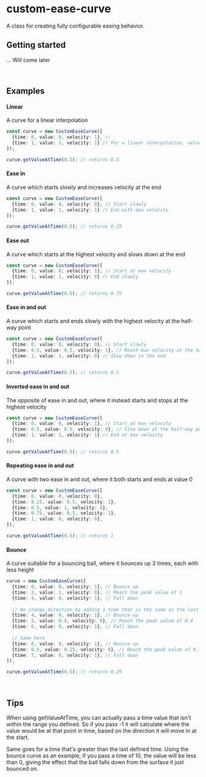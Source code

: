 # custom-ease-curve

A class for creating fully configurable easing behavior.

## Getting started

... Will come later

<br>

## Examples

#### Linear

A curve for a linear interpolation
``` typescript
const curve = new CustomEaseCurve([
  {time: 0, value: 0, velocity: 1}, // 
  {time: 1, value: 1, velocity: 1} // For a linear interpolation, velocity can be any value as long as it's the same for both
]);

curve.getValueAtTime(0.5); // returns 0.5
```

#### Ease in

A curve which starts slowly and increases velocity at the end
``` typescript
const curve = new CustomEaseCurve([
  {time: 0, value: 0, velocity: 0}, // Start slowly
  {time: 1, value: 1, velocity: 1} // End with max velocity
]);

curve.getValueAtTime(0.5); // returns 0.25
```

#### Ease out

A curve which starts at the highest velocity and slows down at the end
``` typescript
const curve = new CustomEaseCurve([
  {time: 0, value: 0, velocity: 1}, // Start at max velocity
  {time: 1, value: 1, velocity: 0} // End slowly
]);

curve.getValueAtTime(0.5); // returns 0.75
```

#### Ease in and out

A curve which starts and ends slowly with the highest velocity at the half-way point
``` typescript
const curve = new CustomEaseCurve([
  {time: 0, value: 0, velocity: 0}, // Start slowly
  {time: 0.5, value: 0.5, velocity: 1}, // Reach max velocity at the half-way point
  {time: 1, value: 1, velocity: 0} // Slow down in the end
]);

curve.getValueAtTime(0.5); // returns 0.5
```

#### Inverted ease in and out

The opposite of ease in and out, where it instead starts and stops at the highest velocity
``` typescript
const curve = new CustomEaseCurve([
  {time: 0, value: 0, velocity: 1}, // Start at max velocity
  {time: 0.5, value: 0.5, velocity: 0}, // Slow down at the half-way point
  {time: 1, value: 1, velocity: 1} // End at max velocity
]);

curve.getValueAtTime(0.5); // returns 0.5
```

#### Repeating ease in and out

A curve with two ease in and out, where it both starts and ends at value 0
``` typescript
const curve = new CustomEaseCurve([
  {time: 0, value: 0, velocity: 0},
  {time: 0.25, value: 0.5, velocity: 1},
  {time: 0.5, value: 1, velocity: 0},
  {time: 0.75, value: 0.5, velocity: 1},
  {time: 1, value: 0, velocity: 0},
]);

curve.getValueAtTime(0.5); // returns 1
```

#### Bounce

A curve suitable for a bouncing ball, where it bounces up 3 times, each with less height
``` typescript
curve = new CustomEaseCurve([
  {time: 0, value: 0, velocity: 1}, // Bounce up
  {time: 2, value: 1, velocity: 0}, // Reach the peak value of 1
  {time: 4, value: 0, velocity: 1}, // Fall down
  
  // We change direction by adding a time that is the same as the last
  {time: 4, value: 0, velocity: 1}, // Bounce up
  {time: 5, value: 0.4, velocity: 0}, // Reach the peak value of 0.4
  {time: 6, value: 0, velocity: 1}, // Fall down
  
  // Same here
  {time: 6, value: 0, velocity: 1}, // Bounce up
  {time: 6.5, value: 0.15, velocity: 0}, // Reach the peak value of 0.15
  {time: 7, value: 0, velocity: 1}, // Fall down
]);

curve.getValueAtTime(0.5); // returns 0.25
```

<br>

## Tips

When using getValueAtTime, you can actually pass a time value that isn't within the range you defined. So if you pass -1 it will calculate where the value would be at that point in time, based on the direction it will move in at the start.

Same goes for a time that's greater than the last defined time. Using the bounce curve as an example, If you pass a time of 10, the value will be less than 0, giving the effect that the ball falls down from the surface it just bounced on.
